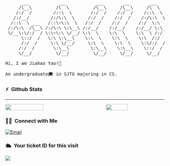 <pre>
      ___           ___           ___       ___       ___     
     /\__\         /\  \         /\__\     /\__\     /\  \    
    /:/  /        /::\  \       /:/  /    /:/  /    /::\  \   
   /:/__/        /:/\:\  \     /:/  /    /:/  /    /:/\:\  \  
  /::\  \ ___   /::\~\:\  \   /:/  /    /:/  /    /:/  \:\  \ 
 /:/\:\  /\__\ /:/\:\ \:\__\ /:/__/    /:/__/    /:/__/ \:\__\
 \/__\:\/:/  / \:\~\:\ \/__/ \:\  \    \:\  \    \:\  \ /:/  /
      \::/  /   \:\ \:\__\    \:\  \    \:\  \    \:\  /:/  / 
      /:/  /     \:\ \/__/     \:\  \    \:\  \    \:\/:/  /  
     /:/  /       \:\__\        \:\__\    \:\__\    \::/  /   
     \/__/         \/__/         \/__/     \/__/     \/__/    
     
Hi, I am Jiahao Yao!👋

An undergraduate🎓 in SJTU majoring in CS.
</pre>



### ⚡️ &nbsp;Github Stats

<hr>

<div style="display: flex; justify-content: space-between;">

  <img src="https://github-readme-stats.vercel.app/api?username=Pingwu-y&count_private=true&show_icons=true" style="width: 49%;"/>

  <img src="https://github-readme-stats.vercel.app/api/top-langs/?username=Pingwu-y&layout=compact" style="width: 37%;"/>

</div>



### 🤝🏻 &nbsp;Connect with Me
<a href="mailto:2558770152@qq.com"><img alt="Email" src="https://img.shields.io/badge/Email-2558770152@qq.com-blue?style=flat-square&logo=gmail"></a>


### 🛳 &nbsp;Your ticket ID for this visit
<img src="https://profile-counter.glitch.me/Pingwu-y/count.svg" />

